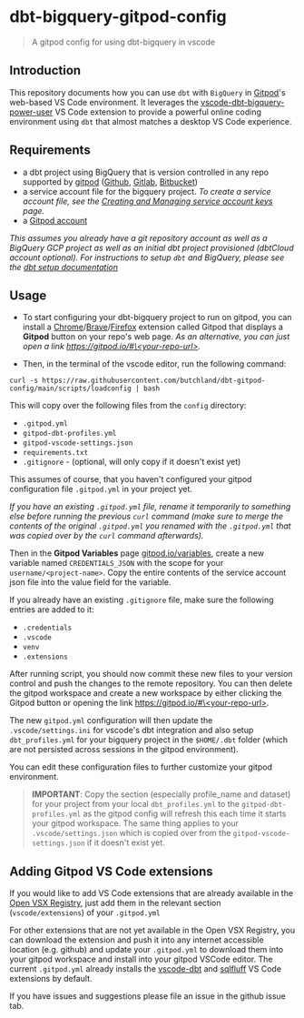 # dbt-bigquery-gitpod-config
> A gitpod config for using dbt-bigquery in vscode

## Introduction

This repository documents how you can use `dbt` with `BigQuery` in [Gitpod](https://www.gitpod.io/)'s web-based VS Code environment. It leverages the [vscode-dbt-bigquery-power-user](https://marketplace.visualstudio.com/items?itemName=butchland.vscode-dbt-bigquery-power-user) VS Code extension to provide a powerful online coding environment using `dbt` that almost matches a desktop VS Code experience.


## Requirements

* a dbt project using BigQuery that is version controlled in any repo supported by [gitpod](https://gitpod.io/workspaces/) ([Github](https://github.com/), [Gitlab](https://gitlab.com/), [Bitbucket](https://bitbucket.org/))
* a service account file for the bigquery project. _To create a service account file, see the [Creating and Managing service account keys](https://cloud.google.com/iam/docs/creating-managing-service-account-keys) page._
* a [Gitpod account](https://gitpod.io/workspaces/)

_This assumes you already have a git repository account as well as a BigQuery GCP project as well
as an initial dbt project provisioned (dbtCloud account optional). For instructions to setup `dbt` and BigQuery, please see the [dbt setup documentation](https://docs.getdbt.com/tutorial/setting-up)_ 


## Usage

* To start configuring your dbt-bigquery project to run on gitpod, you can install a [Chrome](https://chrome.google.com/webstore/detail/gitpod-always-ready-to-co/dodmmooeoklaejobgleioelladacbeki)/[Brave](https://chrome.google.com/webstore/detail/gitpod-always-ready-to-co/dodmmooeoklaejobgleioelladacbeki)/[Firefox](https://addons.mozilla.org/en-US/firefox/addon/gitpod/?utm_source=addons.mozilla.org&utm_medium=referral&utm_content=search)
extension called Gitpod that displays a **Gitpod** button on your repo's web page. _As an alternative, you can just open a link [https://gitpod.io/#\<your-repo-url\>](https://gitpod.io/#your-repo-url)._

* Then, in the terminal of the vscode editor, run the following command:
```
curl -s https://raw.githubusercontent.com/butchland/dbt-gitpod-config/main/scripts/loadconfig | bash
```
This will copy over the following files from the `config` directory:
* `.gitpod.yml`
* `gitpod-dbt-profiles.yml`
* `gitpod-vscode-settings.json`
* `requirements.txt`
* `.gitignore` - (optional, will only copy if it doesn't exist yet)

This assumes of course, that you haven't configured your gitpod configuration file `.gitpod.yml` in your project yet.

_If you have an existing `.gitpod.yml` file, rename it temporarily to something else before running the previous `curl` command (make sure to merge the contents of the original `.gitpod.yml` you renamed with the `.gitpod.yml` that was copied over by the `curl` command afterwards)._ 

Then in the **Gitpod Variables** page [gitpod.io/variables](https://gitpod.io/variables), create a new variable named `CREDENTIALS_JSON` with the scope for your `username/<project-name>`. Copy the entire contents of the service account json file into the value field for the variable.

If you already have an existing `.gitignore` file, make sure the following entries are added to it:
* `.credentials`
* `.vscode`
* `venv`
* `.extensions`


After running script, you should now commit these new files to your version control and push the changes to the remote repository. You can then delete the gitpod workspace and create a new workspace by either clicking the Gitpod button or opening the link [https://gitpod.io/#\<your-repo-url\>](https://gitpod.io/#your-repo-url). 

The new `gitpod.yml` configuration will then update the `.vscode/settings.ini` for vscode's dbt integration and also setup `dbt_profiles.yml` for your bigquery project in the `$HOME/.dbt` folder (which are not persisted across sessions in the gitpod environment).

You can edit these configuration files to further customize your gitpod environment.

> **IMPORTANT**: Copy the section (especially profile_name and dataset) for your project from your local `dbt_profiles.yml` to the `gitpod-dbt-profiles.yml` as the gitpod config will refresh this each time it starts your gitpod workspace. The same thing applies to your `.vscode/settings.json` which is copied over from the `gitpod-vscode-settings.json` if it doesn't exist yet.

## Adding Gitpod VS Code extensions

If you would like to add VS Code extensions that are already available in the [Open VSX Registry](https://open-vsx.org/), just add them in the relevant section (`vscode/extensions`) of your  `.gitpod.yml`

For other extensions that are not yet available in the Open VSX Registry, you can download the extension and push it into any internet accessible location (e.g. github) and update your `.gitpod.yml` to download them into your gitpod workspace and install into your gitpod VSCode editor. The current `.gitpod.yml` already installs the [vscode-dbt](https://marketplace.visualstudio.com/items?itemName=bastienboutonnet.vscode-dbt) and [sqlfluff](https://marketplace.visualstudio.com/items?itemName=dorzey.vscode-sqlfluff) VS Code extensions by default.


If you have issues and suggestions please file an issue in the github issue tab.  
